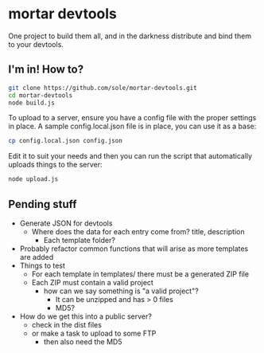 # mortar devtools

One project to build them all, and in the darkness distribute and bind them to your devtools.

## I'm in! How to?


````bash
git clone https://github.com/sole/mortar-devtools.git
cd mortar-devtools
node build.js
````

To upload to a server, ensure you have a config file with the proper settings in place. A sample config.local.json file is in place, you can use it as a base:

````bash
cp config.local.json config.json
````

Edit it to suit your needs and then you can run the script that automatically uploads things to the server:

````bash
node upload.js
````


## Pending stuff

- Generate JSON for devtools
  - Where does the data for each entry come from? title, description
    - Each template folder?
- Probably refactor common functions that will arise as more templates are added
- Things to test
  - For each template in templates/ there must be a generated ZIP file
  - Each ZIP must contain a valid project
    - how can we say something is "a valid project"?
      - It can be unzipped and has > 0 files
      - MD5?
- How do we get this into a public server?
  - check in the dist files
  - or make a task to upload to some FTP
    - then also need the MD5
